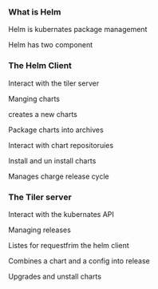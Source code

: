 ### What is Helm

Helm is kubernates package management

Helm has two component

### The Helm Client

Interact with the tiler server

Manging charts

creates a new charts

Package charts into archives

Interact with chart repositoruies

Install and un install charts

Manages charge release cycle

### The Tiler server

Interact with the kubernates API

Managing releases

Listes for requestfrim the helm client

Combines  a chart and a config into release

Upgrades and unstall charts

